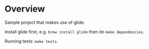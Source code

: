 
# Overview

Sample project that makes use of glide.

Install glide first, e.g. ``brew install glide`` then do ``make dependencies``.

Running tests: ``make tests``.

